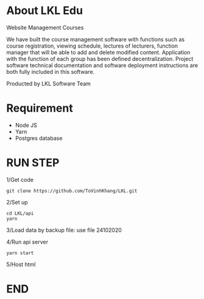 # About LKL Edu
Website Management Courses

We have built the course management software with functions such as course registration, viewing schedule, lectures of lecturers, function manager that will be able to add and delete modified content. Application with the function of each group has been defined decentralization. 
Project software technical documentation and software deployment instructions are both fully included in this software.

Producted by LKL Software Team

# Requirement
- Node JS
- Yarn
- Postgres database

# RUN STEP
1/Get code
```
git clone https://github.com/ToVinhKhang/LKL.git
```

2/Set up
```
cd LKL/api
yarn
```

3/Load data by backup file: use file 24102020


4/Run api server
```
yarn start
```

5/Host html

# END
